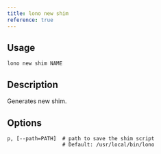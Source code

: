 ```yaml
---
title: lono new shim
reference: true
---
```


## Usage

    lono new shim NAME

## Description

Generates new shim.


## Options

```
p, [--path=PATH]  # path to save the shim script
                  # Default: /usr/local/bin/lono
```

